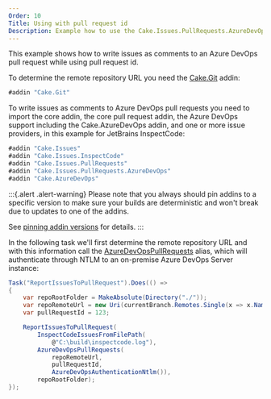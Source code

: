 ```yaml
---
Order: 10
Title: Using with pull request id
Description: Example how to use the Cake.Issues.PullRequests.AzureDevOps addin with pull request id.
---
```

This example shows how to write issues as comments to an Azure DevOps pull request while using pull request id.

To determine the remote repository URL you need the [Cake.Git] addin:

```csharp
#addin "Cake.Git"
```

To write issues as comments to Azure DevOps pull requests you need to import the core addin,
the core pull request addin, the Azure DevOps support including the Cake.AzureDevOps addin, and one or more issue providers,
in this example for JetBrains InspectCode:

```csharp
#addin "Cake.Issues"
#addin "Cake.Issues.InspectCode"
#addin "Cake.Issues.PullRequests"
#addin "Cake.Issues.PullRequests.AzureDevOps"
#addin "Cake.AzureDevOps"
```

:::{.alert .alert-warning}
Please note that you always should pin addins to a specific version to make sure your builds are deterministic and
won't break due to updates to one of the addins.

See [pinning addin versions](https://cakebuild.net/docs/tutorials/pinning-cake-version#pinning-addin-version) for details.
:::

In the following task we'll first determine the remote repository URL and
with this information call the [AzureDevOpsPullRequests] alias,
which will authenticate through NTLM to an on-premise Azure DevOps Server instance:

```csharp
Task("ReportIssuesToPullRequest").Does(() =>
{
    var repoRootFolder = MakeAbsolute(Directory("./"));
    var repoRemoteUrl = new Uri(currentBranch.Remotes.Single(x => x.Name == "origin").Url);
    var pullRequestId = 123;

    ReportIssuesToPullRequest(
        InspectCodeIssuesFromFilePath(
            @"C:\build\inspectcode.log"),
        AzureDevOpsPullRequests(
            repoRemoteUrl,
            pullRequestId,
            AzureDevOpsAuthenticationNtlm()),
        repoRootFolder);
});
```

[AzureDevOpsPullRequests]: ../../../../api/Cake.Issues.PullRequests.AzureDevOps/AzureDevOpsPullRequestSystemAliases/64912B0A
[Cake.Git]: https://www.nuget.org/packages/Cake.Git/
